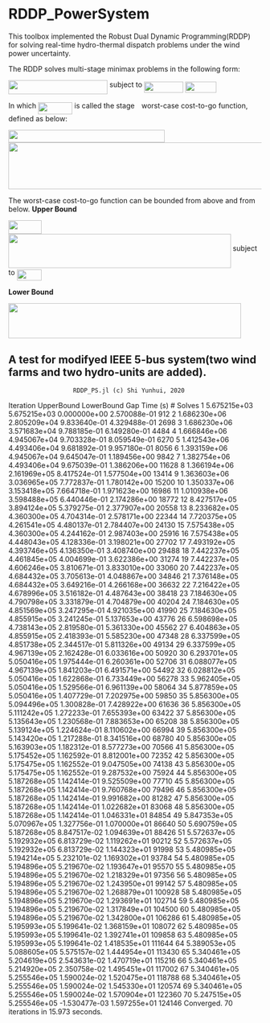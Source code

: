 # RDDP_PowerSystem

This toolbox implemented the Robust Dual Dynamic Programming(RDDP) for solving real-time hydro-thermal dispatch problems under the wind power uncertainty.

The RDDP solves multi-stage minimax problems in the following form:

<img src="https://rawgit.com/zidanessf/RDDP_PowerSystem/master/svgs/16482209de72951a8693e6f3a40bce97.svg?invert_in_darkmode" align=middle width=197.343795pt height=27.852989999999977pt/>
subject to <img src="https://rawgit.com/zidanessf/RDDP_PowerSystem/master/svgs/c7a6e236b62ff0e22574281733ee86f9.svg?invert_in_darkmode" align=middle width=77.409585pt height=22.745910000000016pt/>
<img src="https://rawgit.com/zidanessf/RDDP_PowerSystem/master/svgs/45eb0ae7903832ce0096434d29322d1f.svg?invert_in_darkmode" align=middle width=62.2809pt height=22.564079999999983pt/>

In which <img src="https://rawgit.com/zidanessf/RDDP_PowerSystem/master/svgs/6f7c377862afd23cbee482bbb9658658.svg?invert_in_darkmode" align=middle width=68.11101000000001pt height=24.56552999999997pt/> is called the stage <img src="https://rawgit.com/zidanessf/RDDP_PowerSystem/master/svgs/4f4f4e395762a3af4575de74c019ebb5.svg?invert_in_darkmode" align=middle width=5.9139630000000025pt height=20.14650000000001pt/> worst-case cost-to-go function, defined as below:

<img src="https://rawgit.com/zidanessf/RDDP_PowerSystem/master/svgs/f980eb138ccdc7ad0a31477fd85849af.svg?invert_in_darkmode" align=middle width=310.773045pt height=24.56552999999997pt/>

<img src="https://rawgit.com/zidanessf/RDDP_PowerSystem/master/svgs/85076c56634338e869c856fdcaf963b2.svg?invert_in_darkmode" align=middle width=550.636185pt height=93.78698999999999pt/>

The worst-case cost-to-go function can be bounded from above and from below.
**Upper Bound**

<img src="https://rawgit.com/zidanessf/RDDP_PowerSystem/master/svgs/f62fe982b84615153da9a60daf2acf86.svg?invert_in_darkmode" align=middle width=66.258555pt height=26.90754000000001pt/>
<img src="https://rawgit.com/zidanessf/RDDP_PowerSystem/master/svgs/51b0862b4295783e6677244ec61af7a3.svg?invert_in_darkmode" align=middle width=442.743345pt height=67.48565999999998pt/>
subject to <img src="https://rawgit.com/zidanessf/RDDP_PowerSystem/master/svgs/1dffb4e7b499ba4ecd6650b33eed1e2b.svg?invert_in_darkmode" align=middle width=48.868050000000004pt height=22.745910000000016pt/>

**Lower Bound**

<img src="https://rawgit.com/zidanessf/RDDP_PowerSystem/master/svgs/3ecc99fdcf1dffe238e04d68c7fb474c.svg?invert_in_darkmode" align=middle width=463.135695pt height=70.24346999999999pt/>



A test for modifyed IEEE 5-bus system(two wind farms and two hydro-units are added).
--------------------------------------------------------------------------------

                      RDDP_PS.jl (c) Shi Yunhui, 2020

 Iteration    UpperBound       LowerBound        Gap       Time (s)       # Solves
        1    5.675215e+03   5.675215e+03   0.000000e+00   2.570088e-01        912
        2    1.686230e+06   2.805209e+04   9.833640e-01   4.329488e-01       2698
        3    1.686230e+06   3.571683e+04   9.788185e-01   6.149280e-01       4484
        4    1.666846e+06   4.945067e+04   9.703328e-01   8.059549e-01       6270
        5    1.412543e+06   4.493406e+04   9.681892e-01   9.957180e-01       8056
        6    1.393159e+06   4.945067e+04   9.645047e-01   1.189456e+00       9842
        7    1.382754e+06   4.493406e+04   9.675039e-01   1.386206e+00      11628
        8    1.366194e+06   2.161969e+05   8.417524e-01   1.577504e+00      13414
        9    1.363603e+06   3.036965e+05   7.772837e-01   1.780142e+00      15200
       10    1.350337e+06   3.153418e+05   7.664718e-01   1.971623e+00      16986
       11    1.010938e+06   3.598488e+05   6.440446e-01   2.174286e+00      18772
       12    8.427517e+05   3.894124e+05   5.379275e-01   2.377907e+00      20558
       13    8.233682e+05   4.360300e+05   4.704314e-01   2.578171e+00      22344
       14    7.720375e+05   4.261541e+05   4.480137e-01   2.784407e+00      24130
       15    7.575438e+05   4.360300e+05   4.244162e-01   2.987403e+00      25916
       16    7.575438e+05   4.448043e+05   4.128336e-01   3.198021e+00      27702
       17    7.493192e+05   4.393746e+05   4.136350e-01   3.408740e+00      29488
       18    7.442237e+05   4.461845e+05   4.004699e-01   3.622386e+00      31274
       19    7.442237e+05   4.606246e+05   3.810671e-01   3.833010e+00      33060
       20    7.442237e+05   4.684432e+05   3.705613e-01   4.048867e+00      34846
       21    7.376148e+05   4.684432e+05   3.649216e-01   4.266168e+00      36632
       22    7.216422e+05   4.678996e+05   3.516182e-01   4.487643e+00      38418
       23    7.184630e+05   4.790798e+05   3.331879e-01   4.704879e+00      40204
       24    7.184630e+05   4.851569e+05   3.247295e-01   4.921035e+00      41990
       25    7.184630e+05   4.855915e+05   3.241245e-01   5.137653e+00      43776
       26    6.598698e+05   4.738143e+05   2.819580e-01   5.361330e+00      45562
       27    6.404863e+05   4.855915e+05   2.418393e-01   5.585230e+00      47348
       28    6.337599e+05   4.851738e+05   2.344517e-01   5.811326e+00      49134
       29    6.337599e+05   4.967139e+05   2.162428e-01   6.033616e+00      50920
       30    6.293701e+05   5.050416e+05   1.975444e-01   6.260361e+00      52706
       31    6.088077e+05   4.967139e+05   1.841203e-01   6.491571e+00      54492
       32    6.028812e+05   5.050416e+05   1.622868e-01   6.733449e+00      56278
       33    5.962405e+05   5.050416e+05   1.529566e-01   6.961139e+00      58064
       34    5.877859e+05   5.050416e+05   1.407729e-01   7.202975e+00      59850
       35    5.856300e+05   5.094496e+05   1.300828e-01   7.428922e+00      61636
       36    5.856300e+05   5.111242e+05   1.272233e-01   7.655393e+00      63422
       37    5.856300e+05   5.135643e+05   1.230568e-01   7.883653e+00      65208
       38    5.856300e+05   5.139124e+05   1.224624e-01   8.110602e+00      66994
       39    5.856300e+05   5.143420e+05   1.217288e-01   8.341516e+00      68780
       40    5.856300e+05   5.163903e+05   1.182312e-01   8.577273e+00      70566
       41    5.856300e+05   5.175452e+05   1.162592e-01   8.812001e+00      72352
       42    5.856300e+05   5.175475e+05   1.162552e-01   9.047505e+00      74138
       43    5.856300e+05   5.175475e+05   1.162552e-01   9.287532e+00      75924
       44    5.856300e+05   5.187268e+05   1.142414e-01   9.525509e+00      77710
       45    5.856300e+05   5.187268e+05   1.142414e-01   9.760768e+00      79496
       46    5.856300e+05   5.187268e+05   1.142414e-01   9.991682e+00      81282
       47    5.856300e+05   5.187268e+05   1.142414e-01   1.022682e+01      83068
       48    5.856300e+05   5.187268e+05   1.142414e-01   1.046331e+01      84854
       49    5.847353e+05   5.070967e+05   1.327756e-01   1.070000e+01      86640
       50    5.690759e+05   5.187268e+05   8.847517e-02   1.094639e+01      88426
       51    5.572637e+05   5.192932e+05   6.813729e-02   1.119262e+01      90212
       52    5.572637e+05   5.192932e+05   6.813729e-02   1.144323e+01      91998
       53    5.480985e+05   5.194214e+05   5.232101e-02   1.169302e+01      93784
       54    5.480985e+05   5.194896e+05   5.219670e-02   1.193647e+01      95570
       55    5.480985e+05   5.194896e+05   5.219670e-02   1.218329e+01      97356
       56    5.480985e+05   5.194896e+05   5.219670e-02   1.243950e+01      99142
       57    5.480985e+05   5.194896e+05   5.219670e-02   1.268879e+01     100928
       58    5.480985e+05   5.194896e+05   5.219670e-02   1.293691e+01     102714
       59    5.480985e+05   5.194896e+05   5.219670e-02   1.317849e+01     104500
       60    5.480985e+05   5.194896e+05   5.219670e-02   1.342800e+01     106286
       61    5.480985e+05   5.195993e+05   5.199641e-02   1.368159e+01     108072
       62    5.480985e+05   5.195993e+05   5.199641e-02   1.392741e+01     109858
       63    5.480985e+05   5.195993e+05   5.199641e-02   1.418535e+01     111644
       64    5.389053e+05   5.088605e+05   5.575157e-02   1.444954e+01     113430
       65    5.340461e+05   5.204619e+05   2.543631e-02   1.470719e+01     115216
       66    5.340461e+05   5.214920e+05   2.350758e-02   1.495451e+01     117002
       67    5.340461e+05   5.255546e+05   1.590024e-02   1.520475e+01     118788
       68    5.340461e+05   5.255546e+05   1.590024e-02   1.545330e+01     120574
       69    5.340461e+05   5.255546e+05   1.590024e-02   1.570904e+01     122360
       70    5.247515e+05   5.255546e+05  -1.530477e-03   1.597255e+01     124146
Converged. 70 iterations in 15.973 seconds.
